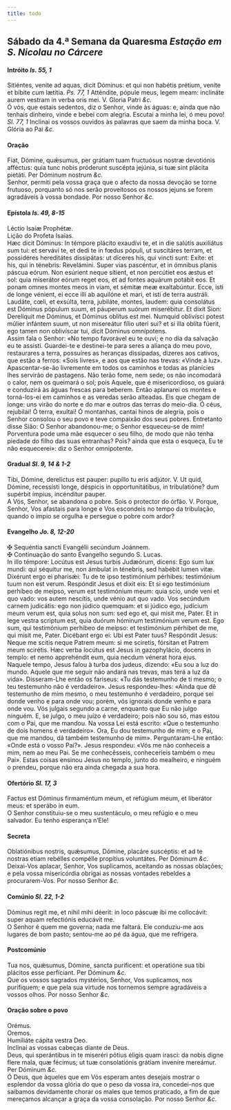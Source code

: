 ```yaml
---
title: todo
---
```

<h2 class="text-center">Sábado da 4.ª Semana da Quaresma <em>Estação em S. Nicolau no Cárcere</em></h2>

<h4 class="text-center">Intróito <em>Is. 55, 1</em></h4>
<div class="container-fluid">
<div class="row">
<div class="dropcap text-justify">
Sitiéntes, venite ad aquas, dicit Dóminus: et qui non habétis prétium, veníte et bíbite cum lætítia. <em>Ps. 77, 1</em> Atténdite, pópule meus, legem meam: inclináte aurem vestram in verba oris mei.
V. Gloria Patri <em>&c.</em>
</div>
<div class="dropcap text-justify">
Ó vós, que estais sedentos, diz o Senhor, vinde às águas: e, ainda que não tenhais dinheiro, vinde e bebei com alegria. Escutai a minha lei, ó meu povo! <em>Sl. 77, 1</em> Inclinai os vossos ouvidos às palavras que saem da minha boca.
V. Glória ao Pai <em>&c.</em>
</div>
</div>
</div>

<h4 class="text-center">Oração</h4>
<div class="container-fluid">
<div class="row">
<div class="dropcap text-justify">
Fiat, Dómine, quǽsumus, per grátiam tuam fructuósus nostræ devotiónis afféctus: quia tunc nobis próderunt suscépta jejúnia, si tuæ sint plácita pietáti. Per Dóminum nostrum <em>&c.</em>
</div>
<div class="dropcap text-justify">
Senhor, permiti pela vossa graça que o afecto da nossa devoção se torne frutuoso, porquanto só nos serão proveitosos os nossos jejuns se forem agradáveis à vossa bondade. Por nosso Senhor <em>&c.</em>
</div>
</div>
</div>

<h4 class="text-center">Epístola <em>Is. 49, 8-15</em></h4>
<div class="container-fluid">
<div class="row">
<div class="text-justify">
Léctio Isaíæ Prophétæ.
</div>
<div class="text-justify">
Lição do Profeta Isaías.
</div>
<div class="dropcap text-justify">
Hæc dicit Dóminus: In témpore plácito exaudívi te, et in die salútis auxiliátus sum tui: et servávi te, et dedi te in fœdus pópuli, ut suscitáres terram, et possidéres hereditátes dissipátas: ut díceres his, qui vincti sunt: Exíte: et his, qui in ténebris: Revelámini. Super vias pascéntur, et in ómnibus planis páscua eórum. Non esúrient neque sítient, et non percútiet eos æstus et sol: quia miserátor eórum reget eos, et ad fontes aquárum potábit eos. Et ponam omnes montes meos in viam, et sémitæ meæ exaltabúntur. Ecce, isti de longe vénient, ei ecce illi ab aquilóne et mari, et isti de terra austráli. Laudáte, cœli, et exsúlta, terra, jubiláte, montes, laudem: quia consolátus est Dóminus pópulum suum, et páuperum suórum miserébitur. Et dixit Sion: Derelíquit me Dóminus, et Dóminus oblítus est mei. Numquid oblivísci potest múlier infántem suum, ut non misereátur fílio uteri sui? et si illa oblíta fúerit, ego tamen non oblivíscar tui, dicit Dóminus omnípotens.
</div>
<div class="dropcap text-justify">
Assim fala o Senhor: «No tempo favorável eu te ouvi; e no dia da salvação eu te assisti. Guardei-te e destinei-te para seres a aliança do meu povo, restaurares a terra, possuíres as heranças dissipadas, dizeres aos cativos, que estão a ferros: «Sois livres», e aos que estão nas trevas: «Vinde à luz». Apascentar-se-ão livremente em todos os caminhos e todas as planícies lhes servirão de pastagens. Não terão fome, nem sede; os não incomodará o calor, nem os queimará o sol; pois Aquele, que é misericordioso, os guiará e conduzirá às águas frescas para beberem. Então aplanarei os montes e torná-los-ei em caminhos e as veredas serão alteadas. Eis que chegam de longe: uns virão do norte e do mar e outros das terras do meio-dia. Ó céus, rejubilai! Ó terra, exultai! Ó montanhas, cantai hinos de alegria, pois o Senhor consolou o seu povo e teve compaixão dos seus pobres. Entretanto disse Sião: O Senhor abandonou-me; o Senhor esqueceu-se de mim! Porventura pode uma mãe esquecer o seu filho, de modo que não tenha piedade do filho das suas entranhas? Pois? ainda que esta o esqueça, Eu te não esquecerei»: diz o Senhor omnipotente.
</div>
</div>
</div>

<h4 class="text-center">Gradual <em>Sl. 9, 14 & 1-2</em></h4>
<div class="container-fluid">
<div class="row">
<div class="dropcap text-justify">
Tibi, Dómine, derelíctus est pauper: pupíllo tu eris adjútor. V. Ut quid, Dómine, recessísti longe, déspicis in opportunitátibus, in tribulatióne? dum supérbit ímpius, incénditur pauper.
</div>
<div class="dropcap text-justify">
A Vós, Senhor, se abandona o pobre. Sois o protector do órfão. V. Porque, Senhor, Vos afastais para longe e Vos escondeis no tempo da tribulação, quando o ímpio se orgulha e persegue o pobre com ardor?
</div>
</div>
</div>

<h4 class="text-center">Evangelho <em>Jo. 8, 12-20</em></h4>
<div class="container-fluid">
<div class="row">
<div class="text-justify">
<span class="text-danger">&#10016;</span> Sequéntia sancti Evangélii secúndum Joánnem.
</div>
<div class="text-justify">
<span class="text-danger">&#10016;</span> Continuação do santo Evangelho segundo S. Lucas.
</div>
<div class="dropcap text-justify">
In illo témpore: Locútus est Jesus turbis Judæórum, dicens: Ego sum lux mundi: qui séquitur me, non ámbulat in ténebris, sed habébit lumen vitæ. Dixérunt ergo ei pharisǽi: Tu de te ipso testimónium pérhibes: testimónium tuum non est verum. Respóndit Jesus et dixit eis: Et si ego testimónium perhíbeo de meípso, verum est testimónium meum: quia scio, unde veni et quo vado: vos autem nescítis, unde vénio aut quo vado. Vos secúndum carnem judicátis: ego non júdico quemquam: et si júdico ego, judícium meum verum est, quia solus non sum: sed ego et, qui misit me, Pater. Et in lege vestra scriptum est, quia duórum hóminum testimónium verum est. Ego sum, qui testimónium perhíbeo de meípso: et testimónium pérhibet de me, qui misit me, Pater. Dicébant ergo ei: Ubi est Pater tuus? Respóndit Jesus: Neque me scitis neque Patrem meum: si me sciretis, fórsitan et Patrem meum scirétis. Hæc verba locútus est Jesus in gazophylácio, docens in templo: et nemo apprehéndit eum, quia necdum vénerat hora ejus.
</div>
<div class="dropcap text-justify">
Naquele tempo, Jesus falou à turba dos judeus, dizendo: «Eu sou a luz do mundo. Aquele que me seguir não andará nas trevas, mas terá a luz da vida». Disseram-Lhe então os fariseus: «Tu dás testemunho de ti mesmo; o teu testemunho não é verdadeiro». Jesus respondeu-lhes: «Ainda que dê testemunho de mim mesmo, o meu testemunho é verdadeiro, porque sei donde venho e para onde vou; porém, vós ignorais donde venho e para onde vou. Vós julgais segundo a carne, enquanto que Eu não julgo ninguém. E, se julgo, o meu juízo é verdadeiro; pois não sou só, mas estou com o Pai, que me mandou. Na vossa Lei está escrito: «Que o testemunho de dois homens é verdadeiro». Ora, Eu dou testemunho de mim; e o Pai, que me mandou, dá também testemunho de mim». Perguntaram-Lhe então: «Onde está o vosso Pai?». Jesus respondeu: «Vós me não conheceis a mim, nem ao meu Pai. Se me conhecêsseis, conheceríeis também o meu Pai». Estas coisas ensinou Jesus no templo, junto do mealheiro, e ninguém o prendeu, porque não era ainda chegada a sua hora.
</div>
</div>
</div>

<h4 class="text-center">Ofertório <em>Sl. 17, 3</em></h4>
<div class="container-fluid">
<div class="row">
<div class="dropcap text-justify">
Factus est Dóminus firmaméntum meum, et refúgium meum, et liberátor meus: et sperábo in eum.
</div>
<div class="dropcap text-justify">
O Senhor constituiu-se o meu sustentáculo, o meu refúgio e o meu salvador. Eu tenho esperança n’Ele!
</div>
</div>
</div>

<h4 class="text-center">Secreta</h4>
<div class="container-fluid">
<div class="row">
<div class="dropcap text-justify">
Oblatiónibus nostris, quǽsumus, Dómine, placáre suscéptis: et ad te nostras etiam rebélles compélle propítius voluntátes. Per Dóminum <em>&c.</em>
</div>
<div class="dropcap text-justify">
Deixai-Vos aplacar, Senhor, Vos suplicamos, aceitando as nossas oblações; e pela vossa misericórdia obrigai as nossas vontades rebeldes a procurarem-Vos. Por nosso Senhor <em>&c.</em>
</div>
</div>
</div>

<h4 class="text-center">Comúnio <em>Sl. 22, 1-2</em></h4>
<div class="container-fluid">
<div class="row">
<div class="dropcap text-justify">
Dóminus regit me, et nihil mihi déerit: in loco páscuæ ibi me collocávit: super aquam refectiónis educávit me.
</div>
<div class="dropcap text-justify">
O Senhor é quem me governa; nada me faltará. Ele conduziu-me aos lugares de bom pasto; sentou-me ao pé da água, que me refrigera.
</div>
</div>
</div>

<h4 class="text-center">Postcomúnio</h4>
<div class="container-fluid">
<div class="row">
<div class="dropcap text-justify">
Tua nos, quǽsumus, Dómine, sancta puríficent: et operatióne sua tibi plácitos esse perfíciant. Per Dóminum <em>&c.</em>
</div>
<div class="dropcap text-justify">
Que os vossos sagrados mystérios, Senhor, Vos suplicamos, nos purifiquem; e que pela sua virtude nos tornemos sempre agradáveis a vossos olhos. Por nosso Senhor <em>&c.</em>
</div>
</div>
</div>

<h4 class="text-center">Oração sobre o povo</h4>
<div class="container-fluid">
<div class="row">
<div class="text-danger text-center"> Orémus.</div>
<div class="text-danger text-center"> Oremos.</div>
<div class="text-justify">
Humiliáte cápita vestra Deo.
</div>
<div class="text-justify">
Inclinai as vossas cabeças diante de Deus.
</div>
<div class="text-justify">
Deus, qui sperántibus in te miseréri pótius éligis quam irasci: da nobis digne flere mala, quæ fécimus; ut tuæ consolatiónis grátiam inveníre mereámur. Per Dóminum <em>&c.</em>
</div>
<div class="text-justify">
Ó Deus, que àqueles que em Vós esperam antes desejais mostrar o esplendor da vossa glória do que o peso da vossa ira, concedei-nos que saibamos devidamente chorar os males que temos praticado, a fim de que mereçamos alcançar a graça da vossa consolação. Por nosso Senhor <em>&c.</em>
</div>
</div>
</div>
